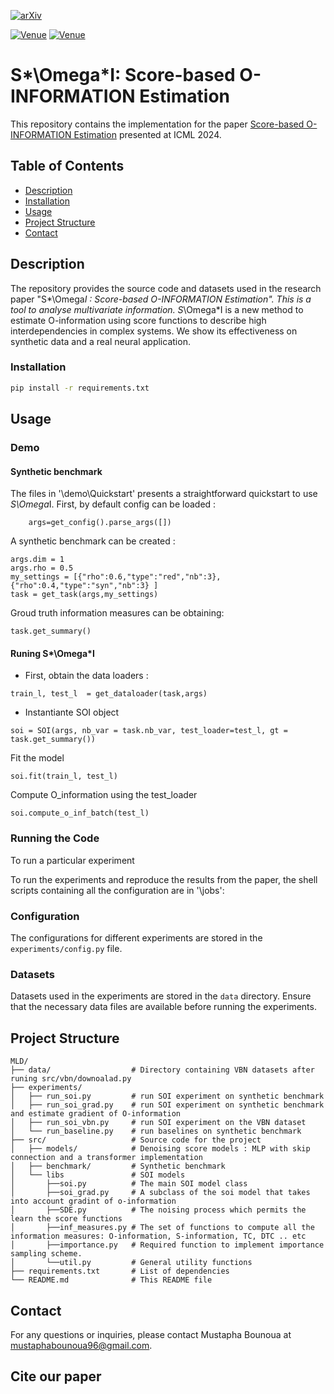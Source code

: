 [![arXiv](https://img.shields.io/badge/arXiv-2402.05667-b31b1b.svg)](https://arxiv.org/pdf/2402.05667)

[![Venue](https://img.shields.io/badge/venue-ICML_2024-darkblue)](https://icml.cc/virtual/2024/oral/35535)
[![Venue](https://img.shields.io/badge/Oral-presentation-darkred)](https://icml.cc/virtual/2024/oral/35535)



# S*\Omega*I: Score-based O-INFORMATION Estimation

This repository contains the implementation for the paper [Score-based O-INFORMATION Estimation](https://arxiv.org/pdf/2402.05667) presented at ICML 2024.

## Table of Contents

- [Description](#description)
- [Installation](#installation)
- [Usage](#usage)
- [Project Structure](#project-structure)
- [Contact](#contact)

## Description
The repository provides the source code and datasets used in the research paper "S*\Omega*I : Score-based O-INFORMATION Estimation". This is a tool to analyse multivariate information. S*\Omega*I is a new method to estimate O-information using score functions to describe high interdependencies in complex systems. We show its effectiveness on synthetic data and a real neural application.

### Installation
```bash
pip install -r requirements.txt
```

## Usage


### Demo

#### Synthetic benchmark

The files in '\demo\Quickstart' presents a straightforward quickstart to use *S\Omega*I. 
First, by default config can be loaded :
```
    args=get_config().parse_args([])
```

A synthetic benchmark can be created : 
```
args.dim = 1
args.rho = 0.5
my_settings = [{"rho":0.6,"type":"red","nb":3},{"rho":0.4,"type":"syn","nb":3} ]
task = get_task(args,my_settings)
```
Groud truth information measures can be obtaining:

```
task.get_summary()
```

#### Runing S*\Omega*I

- First, obtain the data loaders :
```
train_l, test_l  = get_dataloader(task,args)
```
- Instantiante SOI object

```
soi = SOI(args, nb_var = task.nb_var, test_loader=test_l, gt = task.get_summary())
```
Fit the model
```
soi.fit(train_l, test_l)
```

Compute O_information using the test_loader

```
soi.compute_o_inf_batch(test_l)
```



### Running the Code

To run  a particular experiment 


To run the experiments and reproduce the results from the paper, the shell scripts containing all the configuration are in '\jobs':



### Configuration
The configurations for different experiments are stored in the `experiments/config.py` file. 

### Datasets

Datasets used in the experiments are stored in the `data` directory. Ensure that the necessary data files are available before running the experiments.

## Project Structure
```
MLD/
├── data/                  # Directory containing VBN datasets after runing src/vbn/downoalad.py
├── experiments/           
│   ├── run_soi.py         # run SOI experiment on synthetic benchmark
│   ├── run_soi_grad.py    # run SOI experiment on synthetic benchmark and estimate gradient of O-information
│   ├── run_soi_vbn.py     # run SOI experiment on the VBN dataset
│   └── run_baseline.py    # run baselines on synthetic benchmark
├── src/                   # Source code for the project
│   ├── models/            # Denoising score models : MLP with skip connection and a transformer implementation
│   ├── benchmark/         # Synthetic benchmark
│   └── libs               # SOI models
│       ├──soi.py          # The main SOI model class
│       ├──soi_grad.py     # A subclass of the soi model that takes into account gradint of o-information
│       ├──SDE.py          # The noising process which permits the learn the score functions
│       ├──inf_measures.py # The set of functions to compute all the information measures: O-information, S-information, TC, DTC .. etc
│       ├──importance.py   # Required function to implement importance sampling scheme.
│       └──util.py         # General utility functions
├── requirements.txt       # List of dependencies
└── README.md              # This README file
```

## Contact
For any questions or inquiries, please contact Mustapha Bounoua at mustaphabounoua96@gmail.com.

## Cite our paper